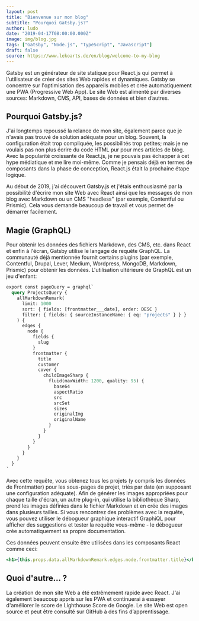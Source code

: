 ```yaml
---
layout: post
title: "Bienvenue sur mon blog"
subtitle: "Pourquoi Gatsby.js?"
author: ludo
date: "2019-04-17T08:00:00.000Z"
image: img/blog.jpg
tags: ["Gatsby", "Node.js", "TypeScript", "Javascript"]
draft: false
source: https://www.lekoarts.de/en/blog/welcome-to-my-blog
---
```


Gatsby est un générateur de site statique pour React.js qui permet à l'utilisateur de créer des sites Web rapides et dynamiques. Gatsby se concentre sur l'optimisation des appareils mobiles et crée automatiquement une PWA (Progressive Web App). Le site Web est alimenté par diverses sources: Markdown, CMS, API, bases de données et bien d’autres.

## Pourquoi Gatsby.js?

J'ai longtemps repoussé la relance de mon site, également parce que je n'avais pas trouvé de solution adéquate pour un blog. Souvent, la configuration était trop compliquée, les possibilités trop petites; mais je ne voulais pas non plus écrire du code HTML pur pour mes articles de blog. Avec la popularité croissante de React.js, je ne pouvais pas échapper à cet hype médiatique et me lire moi-même. Comme je pensais déjà en termes de composants dans la phase de conception, React.js était la prochaine étape logique.

Au début de 2019, j'ai découvert Gatsby.js et j'étais enthousiasmé par la possibilité d'écrire mon site Web avec React ainsi que les messages de mon blog avec Markdown ou un CMS "headless" (par exemple, Contentful ou Prismic). Cela vous demande beaucoup de travail et vous permet de démarrer facilement.

## Magie (GraphQL)

Pour obtenir les données des fichiers Markdown, des CMS, etc. dans React et enfin à l'écran, Gatsby utilise le langage de requête GraphQL. La communauté déjà mentionnée fournit certains plugins (par exemple, Contentful, Drupal, Lever, Medium, Wordpress, MongoDB, Markdown, Prismic) pour obtenir les données. L'utilisation ultérieure de GraphQL est un jeu d'enfant:

```graphql
export const pageQuery = graphql`
  query ProjectsQuery {
    allMarkdownRemark(
      limit: 1000
      sort: { fields: [frontmatter___date], order: DESC }
      filter: { fields: { sourceInstanceName: { eq: "projects" } } }
    ) {
      edges {
        node {
          fields {
            slug
          }
          frontmatter {
            title
            customer
            cover {
              childImageSharp {
                fluid(maxWidth: 1200, quality: 95) {
                  base64
                  aspectRatio
                  src
                  srcSet
                  sizes
                  originalImg
                  originalName
                }
              }
            }
          }
        }
      }
    }
  }
`
```

Avec cette requête, vous obtenez tous les projets (y compris les données de Frontmatter) pour les sous-pages de projet, triés par date (en supposant une configuration adéquate). Afin de générer les images appropriées pour chaque taille d'écran, un autre plug-in, qui utilise la bibliothèque Sharp, prend les images définies dans le fichier Markdown et en crée des images dans plusieurs tailles. Si vous rencontrez des problèmes avec la requête, vous pouvez utiliser le débogueur graphique interactif GraphiQL pour afficher des suggestions et tester la requête vous-même - le débogueur crée automatiquement sa propre documentation.

Ces données peuvent ensuite être utilisées dans les composants React comme ceci:
```jsx
<h1>{this.props.data.allMarkdownRemark.edges.node.frontmatter.title}</h1>
```

## Quoi d'autre... ?

La création de mon site Web a été extrêmement rapide avec React. J'ai également beaucoup appris sur les PWA et continuerai à essayer d'améliorer le score de Lighthouse Score de Google. Le site Web est open source et peut être consulté sur GitHub à des fins d’apprentissage.